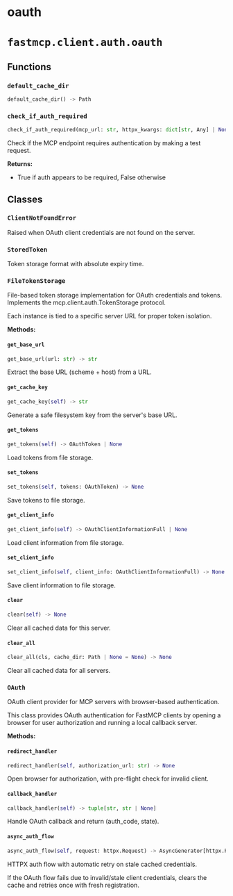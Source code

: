 # oauth

# `fastmcp.client.auth.oauth`

## Functions

### `default_cache_dir` <sup><a href="https://github.com/jlowin/fastmcp/blob/main/src/fastmcp/client/auth/oauth.py#L55" target="_blank"><Icon icon="github" style="width: 14px; height: 14px;" /></a></sup>

```python
default_cache_dir() -> Path
```

### `check_if_auth_required` <sup><a href="https://github.com/jlowin/fastmcp/blob/main/src/fastmcp/client/auth/oauth.py#L199" target="_blank"><Icon icon="github" style="width: 14px; height: 14px;" /></a></sup>

```python
check_if_auth_required(mcp_url: str, httpx_kwargs: dict[str, Any] | None = None) -> bool
```

Check if the MCP endpoint requires authentication by making a test request.

**Returns:**

* True if auth appears to be required, False otherwise

## Classes

### `ClientNotFoundError` <sup><a href="https://github.com/jlowin/fastmcp/blob/main/src/fastmcp/client/auth/oauth.py#L38" target="_blank"><Icon icon="github" style="width: 14px; height: 14px;" /></a></sup>

Raised when OAuth client credentials are not found on the server.

### `StoredToken` <sup><a href="https://github.com/jlowin/fastmcp/blob/main/src/fastmcp/client/auth/oauth.py#L44" target="_blank"><Icon icon="github" style="width: 14px; height: 14px;" /></a></sup>

Token storage format with absolute expiry time.

### `FileTokenStorage` <sup><a href="https://github.com/jlowin/fastmcp/blob/main/src/fastmcp/client/auth/oauth.py#L59" target="_blank"><Icon icon="github" style="width: 14px; height: 14px;" /></a></sup>

File-based token storage implementation for OAuth credentials and tokens.
Implements the mcp.client.auth.TokenStorage protocol.

Each instance is tied to a specific server URL for proper token isolation.

**Methods:**

#### `get_base_url` <sup><a href="https://github.com/jlowin/fastmcp/blob/main/src/fastmcp/client/auth/oauth.py#L74" target="_blank"><Icon icon="github" style="width: 14px; height: 14px;" /></a></sup>

```python
get_base_url(url: str) -> str
```

Extract the base URL (scheme + host) from a URL.

#### `get_cache_key` <sup><a href="https://github.com/jlowin/fastmcp/blob/main/src/fastmcp/client/auth/oauth.py#L79" target="_blank"><Icon icon="github" style="width: 14px; height: 14px;" /></a></sup>

```python
get_cache_key(self) -> str
```

Generate a safe filesystem key from the server's base URL.

#### `get_tokens` <sup><a href="https://github.com/jlowin/fastmcp/blob/main/src/fastmcp/client/auth/oauth.py#L94" target="_blank"><Icon icon="github" style="width: 14px; height: 14px;" /></a></sup>

```python
get_tokens(self) -> OAuthToken | None
```

Load tokens from file storage.

#### `set_tokens` <sup><a href="https://github.com/jlowin/fastmcp/blob/main/src/fastmcp/client/auth/oauth.py#L126" target="_blank"><Icon icon="github" style="width: 14px; height: 14px;" /></a></sup>

```python
set_tokens(self, tokens: OAuthToken) -> None
```

Save tokens to file storage.

#### `get_client_info` <sup><a href="https://github.com/jlowin/fastmcp/blob/main/src/fastmcp/client/auth/oauth.py#L143" target="_blank"><Icon icon="github" style="width: 14px; height: 14px;" /></a></sup>

```python
get_client_info(self) -> OAuthClientInformationFull | None
```

Load client information from file storage.

#### `set_client_info` <sup><a href="https://github.com/jlowin/fastmcp/blob/main/src/fastmcp/client/auth/oauth.py#L171" target="_blank"><Icon icon="github" style="width: 14px; height: 14px;" /></a></sup>

```python
set_client_info(self, client_info: OAuthClientInformationFull) -> None
```

Save client information to file storage.

#### `clear` <sup><a href="https://github.com/jlowin/fastmcp/blob/main/src/fastmcp/client/auth/oauth.py#L177" target="_blank"><Icon icon="github" style="width: 14px; height: 14px;" /></a></sup>

```python
clear(self) -> None
```

Clear all cached data for this server.

#### `clear_all` <sup><a href="https://github.com/jlowin/fastmcp/blob/main/src/fastmcp/client/auth/oauth.py#L186" target="_blank"><Icon icon="github" style="width: 14px; height: 14px;" /></a></sup>

```python
clear_all(cls, cache_dir: Path | None = None) -> None
```

Clear all cached data for all servers.

### `OAuth` <sup><a href="https://github.com/jlowin/fastmcp/blob/main/src/fastmcp/client/auth/oauth.py#L229" target="_blank"><Icon icon="github" style="width: 14px; height: 14px;" /></a></sup>

OAuth client provider for MCP servers with browser-based authentication.

This class provides OAuth authentication for FastMCP clients by opening
a browser for user authorization and running a local callback server.

**Methods:**

#### `redirect_handler` <sup><a href="https://github.com/jlowin/fastmcp/blob/main/src/fastmcp/client/auth/oauth.py#L309" target="_blank"><Icon icon="github" style="width: 14px; height: 14px;" /></a></sup>

```python
redirect_handler(self, authorization_url: str) -> None
```

Open browser for authorization, with pre-flight check for invalid client.

#### `callback_handler` <sup><a href="https://github.com/jlowin/fastmcp/blob/main/src/fastmcp/client/auth/oauth.py#L330" target="_blank"><Icon icon="github" style="width: 14px; height: 14px;" /></a></sup>

```python
callback_handler(self) -> tuple[str, str | None]
```

Handle OAuth callback and return (auth\_code, state).

#### `async_auth_flow` <sup><a href="https://github.com/jlowin/fastmcp/blob/main/src/fastmcp/client/auth/oauth.py#L363" target="_blank"><Icon icon="github" style="width: 14px; height: 14px;" /></a></sup>

```python
async_auth_flow(self, request: httpx.Request) -> AsyncGenerator[httpx.Request, httpx.Response]
```

HTTPX auth flow with automatic retry on stale cached credentials.

If the OAuth flow fails due to invalid/stale client credentials,
clears the cache and retries once with fresh registration.
